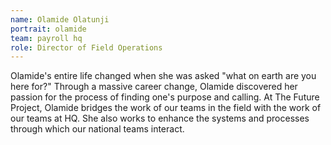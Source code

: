 ```yaml
---
name: Olamide Olatunji
portrait: olamide
team: payroll hq
role: Director of Field Operations
---
```


Olamide's entire life changed when she was asked "what on earth are you here for?" Through a massive career change, Olamide discovered her passion for the process of finding one's purpose and calling. At The Future Project, Olamide bridges the work of our teams in the field with the work of our teams at HQ. She also works to enhance the systems and processes through which our national teams interact.